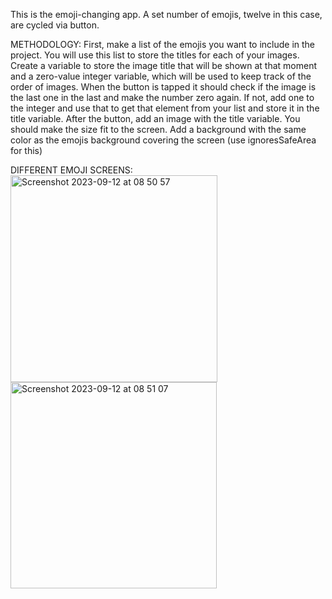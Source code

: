 This is the emoji-changing app. A set number of emojis, twelve in this case, are cycled via button.


METHODOLOGY:
First, make a list of the emojis you want to include in the project. You will use this list to store the titles for each of your images. Create a variable to store the image title that will be shown at that moment and a zero-value integer variable, which will be used to keep track of the order
of images. When the button is tapped it should check if the image is the last one in the last and make the number zero again. If not, add one to the integer and use that to get that element from your list and store it in the title variable. After the button, add an image with the title variable. You should make the size fit to the screen. Add a background with the same color as the emojis background covering the screen (use ignoresSafeArea for this)


DIFFERENT EMOJI SCREENS:                                                                                                                            
<img width="331" alt="Screenshot 2023-09-12 at 08 50 57" src="https://github.com/cdolu/csp/assets/112435811/2d1b1386-3fcd-4f76-ab18-7d645c50810d">
<img width="330" alt="Screenshot 2023-09-12 at 08 51 07" src="https://github.com/cdolu/csp/assets/112435811/a34d13ce-11e5-4832-a15b-baf9041174bc">
